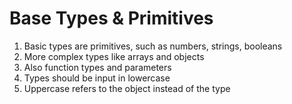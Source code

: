 # Base Types & Primitives

01. Basic types are primitives, such as numbers, strings, booleans
02. More complex types like arrays and objects
03. Also function types and parameters
04. Types should be input in lowercase
05. Uppercase refers to the object instead of the type
